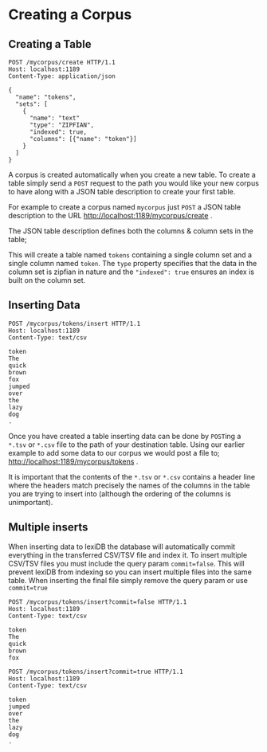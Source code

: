 # Creating a Corpus

## Creating a Table

```http
POST /mycorpus/create HTTP/1.1
Host: localhost:1189
Content-Type: application/json

{
  "name": "tokens",
  "sets": [
    {
      "name": "text"
      "type": "ZIPFIAN",
      "indexed": true,
      "columns": [{"name": "token"}]
    }
  ]
}
```

A corpus is created automatically when you create a new table. To create a table simply send a `POST` request to the path you would like your new corpus to have along with a JSON table description to create your first table. 

For example to create a corpus named `mycorpus` just `POST` a JSON table description to the URL [http://localhost:1189/mycorpus/create](http://localhost:1189/mycorpus/create) .

The JSON table description defines both the columns & column sets in the table;

This will create a table named `tokens` containing a single column set and a single column named `token`. The `type` property specifies that the data in the column set is zipfian in nature and the `"indexed": true` ensures an index is built on the column set.

## Inserting Data

```http
POST /mycorpus/tokens/insert HTTP/1.1
Host: localhost:1189
Content-Type: text/csv

token
The
quick
brown
fox
jumped
over
the
lazy
dog
.
```

Once you have created a table inserting data can be done by `POST`ing a `*.tsv` or `*.csv` file to the path of your destination table. Using our earlier example to add some data to our corpus we would post a file to; [http://localhost:1189/mycorpus/tokens](http://localhost:1189/mycorpus/tokens) .

It is important that the contents of the `*.tsv` or `*.csv` contains a header line where the headers match precisely the names of the columns in the table you are trying to insert into (although the ordering of the columns is unimportant).

## Multiple inserts

When inserting data to lexiDB the database will automatically commit everything in the transferred CSV/TSV file and index it. To insert multiple CSV/TSV files you must include the query param `commit=false`. This will prevent lexiDB from indexing so you can insert multiple files into the same table. When inserting the final file simply remove the query param or use `commit=true`

```http
POST /mycorpus/tokens/insert?commit=false HTTP/1.1
Host: localhost:1189
Content-Type: text/csv

token
The
quick
brown
fox
```

```http
POST /mycorpus/tokens/insert?commit=true HTTP/1.1
Host: localhost:1189
Content-Type: text/csv

token
jumped
over
the
lazy
dog
.
```
